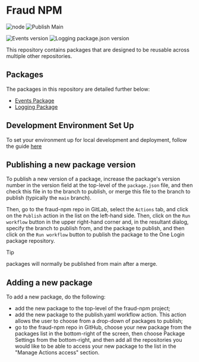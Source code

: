 # Fraud NPM

![node](https://img.shields.io/badge/node-20.13.0-339933?logo=nodedotjs)
![Publish Main](https://github.com/govuk-one-login/fraud-npm/actions/workflows/publish.yaml/badge.svg?branch=main)

![Events version](https://img.shields.io/github/package-json/v/govuk-one-login/fraud-npm?filename=events%2Fpackage.json&label=events%20version)
![Logging package.json version](https://img.shields.io/github/package-json/v/govuk-one-login/fraud-npm?filename=logging%2Fpackage.json&label=logging%20version)

This repository contains packages that are designed to be reusable across multiple other repositories.

## Packages

The packages in this repository are detailed further below:

- [Events Package](events/README.md)
- [Logging Package](logging/README.md)

## Development Environment Set Up

To set your environment up for local development and deployment, follow the guide
[here](https://govukverify.atlassian.net/wiki/x/J4AS-g)

## Publishing a new package version

To publish a new version of a package, increase the package's version number in the version field at the top-level
of the `package.json` file, and then check this file in to the branch to publish, or merge this file to the branch
to publish (typically the `main` branch).

Then, go to the fraud-npm repo in GitLab, select the `Actions` tab, and click on the `Publish` action in the list on the
left-hand side. Then, click on the `Run workflow` button in the upper right-hand corner and, in the resultant dialog,
specify the branch to publish from, and the package to publish, and then click on the `Run workflow` button to publish
the package to the One Login package repository.

> [!TIP]
> packages will normally be published from main after a merge.

## Adding a new package

To add a new package, do the following:

- add the new package to the top-level of the fraud-npm project;
- add the new package to the publish.yaml workflow action. This action allows the user to choose from a drop-down of
  packages to publish;
- go to the fraud-npm repo in GitHub, choose your new package from the packages list in the bottom-right of the screen,
  then choose Package Settings from the bottom-right, and then add all the repositories you would like to be able to
  access your new package to the list in the "Manage Actions access" section.
